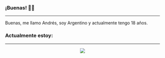 ### ¡Buenas! 🙋‍♂️
-----
Buenas, me llamo Andrés, soy Argentino y actualmente tengo 18 años.

### Actualmente estoy:
-----
<center><img src="https://lanyard.cnrad.dev/api/326865943915397120?animated=true"></center>

